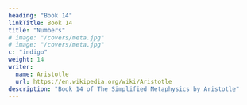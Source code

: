```yaml
---
heading: "Book 14"
linkTitle: Book 14
title: "Numbers"
# image: "/covers/meta.jpg"
# image: "/covers/meta.jpg"
c: "indigo"
weight: 14
writer:
  name: Aristotle 
  url: https://en.wikipedia.org/wiki/Aristotle
description: "Book 14 of The Simplified Metaphysics by Aristotle"
---
```

